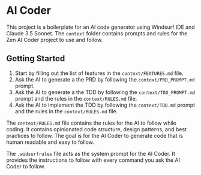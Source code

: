 # AI Coder

This project is a boilerplate for an AI code generator using Windsurf IDE and Claude 3.5 Sonnet. The `context` folder contains prompts and rules for the Zen AI Coder project to use and follow.

## Getting Started

1. Start by filling out the list of features in the `context/FEATURES.md` file.
1. Ask the AI to generate a the PRD by following the `context/PRD_PROMPT.md` prompt.
1. Ask the AI to generate a the TDD by following the `context/TDD_PROMPT.md` prompt and the rules in the `context/RULES.md` file.
1. Ask the AI to implement the TDD by following the `context/TDD.md` prompt and the rules in the `context/RULES.md` file.

The `context/RULES.md` file contains the rules for the AI to follow while coding. It contains opinionated code structure, design patterns, and best practices to follow. The goal is for the AI Coder to generate code that is human readable and easy to follow.

The `.widsurfrules` file acts as the system prompt for the AI Coder. It provides the instructions to follow with every command you ask the AI Coder to follow.
